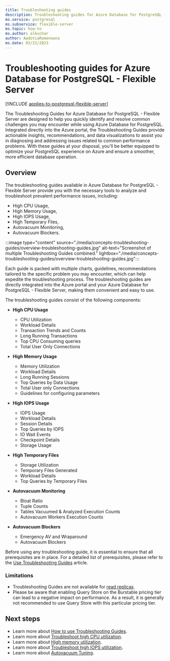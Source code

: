 ```yaml
---
title: Troubleshooting guides
description: Troubleshooting guides for Azure Database for PostgreSQL - Flexible Server.
ms.service: postgresql
ms.subservice: flexible-server
ms.topic: how-to
ms.author: alkuchar
author: AwdotiaRomanowna
ms.date: 03/21/2023
---
```


# Troubleshooting guides for Azure Database for PostgreSQL - Flexible Server

[!INCLUDE [applies-to-postgresql-flexible-server](../includes/applies-to-postgresql-flexible-server.md)]

The Troubleshooting Guides for Azure Database for PostgreSQL - Flexible Server are designed to help you quickly identify and resolve common challenges you may encounter while using Azure Database for PostgreSQL. Integrated directly into the Azure portal, the Troubleshooting Guides provide actionable insights, recommendations, and data visualizations to assist you in diagnosing and addressing issues related to common performance problems. With these guides at your disposal, you'll be better equipped to optimize your PostgreSQL experience on Azure and ensure a smoother, more efficient database operation.

## Overview

The troubleshooting guides available in Azure Database for PostgreSQL - Flexible Server provide you with the necessary tools to analyze and troubleshoot prevalent performance issues, 
including:
* High CPU Usage, 
* High Memory Usage, 
* High IOPS Usage, 
* High Temporary Files, 
* Autovacuum Monitoring,
* Autovacuum Blockers. 

:::image type="content" source="./media/concepts-troubleshooting-guides/overview-troubleshooting-guides.jpg" alt-text="Screenshot of multiple Troubleshooting Guides combined." lightbox="./media/concepts-troubleshooting-guides/overview-troubleshooting-guides.jpg":::

Each guide is packed with multiple charts, guidelines, recommendations tailored to the specific problem you may encounter, which can help expedite the troubleshooting process.
The troubleshooting guides are directly integrated into the Azure portal and your Azure Database for PostgreSQL - Flexible Server, making them convenient and easy to use. 

The troubleshooting guides consist of the following components:

- **High CPU Usage**

  * CPU Utilization
  * Workload Details
  * Transaction Trends and Counts
  * Long Running Transactions
  * Top CPU Consuming queries
  * Total User Only Connections

- **High Memory Usage**

  * Memory Utilization
  * Workload Details
  * Long Running Sessions
  * Top Queries by Data Usage
  * Total User only Connections
  * Guidelines for configuring parameters

- **High IOPS Usage**

  * IOPS Usage
  * Workload Details
  * Session Details
  * Top Queries by IOPS
  * IO Wait Events
  * Checkpoint Details
  * Storage Usage

- **High Temporary Files**

  * Storage Utilization
  * Temporary Files Generated
  * Workload Details
  * Top Queries by Temporary Files

- **Autovacuum Monitoring**

  * Bloat Ratio
  * Tuple Counts
  * Tables Vacuumed & Analyzed Execution Counts
  * Autovacuum Workers Execution Counts

- **Autovacuum Blockers**

  * Emergency AV and Wraparound
  * Autovacuum Blockers


Before using any troubleshooting guide, it is essential to ensure that all prerequisites are in place. For a detailed list of prerequisites, please refer to the [Use Troubleshooting Guides](how-to-troubleshooting-guides.md) article.

### Limitations

* Troubleshooting Guides are not available for [read replicas](concepts-read-replicas.md).
* Please be aware that enabling Query Store on the Burstable pricing tier can lead to a negative impact on performance. As a result, it is generally not recommended to use Query Store with this particular pricing tier.


## Next steps

* Learn more about [How to use Troubleshooting Guides](how-to-troubleshooting-guides.md).
* Learn more about [Troubleshoot high CPU utilization](how-to-high-cpu-utilization.md).
* Learn more about [High memory utilization](how-to-high-memory-utilization.md).
* Learn more about [Troubleshoot high IOPS utilization](how-to-high-io-utilization.md).
* Learn more about [Autovacuum Tuning](how-to-autovacuum-tuning.md).

[//]: # (* Learn how to [create and manage read replicas in the Azure CLI and REST API]&#40;how-to-read-replicas-cli.md&#41;.)
